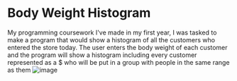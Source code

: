 # Body Weight Histogram
My programming coursework I've made in my first year, I was tasked to make a program that would show a histogram of all the customers who entered the store today. The user enters the body weight of each customer and the program will show a histogram including every customer represented as a $ who will be put in a group with people in the same range as them
![image](https://github.com/OriExe/Body-weight-histogram/assets/115250689/5139282e-65f9-4016-b819-dd231e40c4e4)
